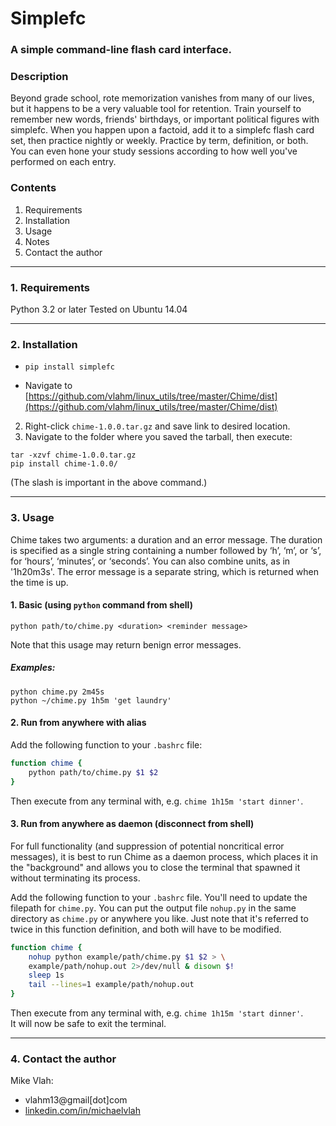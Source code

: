 # **Simplefc**

### A simple command-line flash card interface.
### **Description**

Beyond grade school, rote memorization vanishes from many of our 
lives, but it happens to be a very valuable tool for retention. 
Train yourself to remember new words, friends' birthdays, or 
important political figures with simplefc. When you happen upon a 
factoid, add it to a simplefc flash card set, then practice nightly
or weekly. Practice by term, definition, or both. You can even hone
your study sessions according to how well you've performed on each 
entry.

### **Contents**
1. Requirements
2. Installation
3. Usage
4. Notes
5. Contact the author

---
### **1. Requirements**
Python 3.2 or later
Tested on Ubuntu 14.04

---
### **2. Installation**
+ `pip install simplefc`

+ Navigate to [https://github.com/vlahm/linux_utils/tree/master/Chime/dist](https://github.com/vlahm/linux_utils/tree/master/Chime/dist)
2. Right-click `chime-1.0.0.tar.gz` and save link to desired location.
3. Navigate to the folder where you saved the tarball, then execute:

  ```
  tar -xzvf chime-1.0.0.tar.gz  
  pip install chime-1.0.0/  
  ```
  (The slash is important in the above command.)

---
### **3. Usage**
Chime takes two arguments: a duration and an error message.  The duration is specified as a single string containing a number followed by ‘h’, ‘m’, or ‘s’, for ‘hours’, ‘minutes’, or ‘seconds’. You can also combine units, as in '1h20m3s'. The error message is a separate string, which is returned when the time is up.

#### 1. Basic (using `python` command from shell)
`python path/to/chime.py <duration> <reminder message>`  

Note that this usage may return benign error messages.
##### **_Examples:_**
`python chime.py 2m45s`  
`python ~/chime.py 1h5m 'get laundry'`
#### 2. Run from anywhere with alias
Add the following function to your `.bashrc` file:
```bash
function chime { 
    python path/to/chime.py $1 $2
}
```
Then execute from any terminal with, e.g. `chime 1h15m 'start dinner'`.
#### 3. Run from anywhere as daemon (disconnect from shell)
For full functionality (and suppression of potential noncritical error messages),
it is best to run Chime as a daemon process, which
places it in the "background" and allows you to close the terminal that
spawned it without terminating its process.

Add the following function to your `.bashrc` file.
You'll need to update the filepath for `chime.py`. You can put the output file
`nohup.py` in the same directory as `chime.py` or anywhere you like. Just note
that it's referred to twice in this function definition, and both will have to be
modified.
```bash
function chime { 
    nohup python example/path/chime.py $1 $2 > \
    example/path/nohup.out 2>/dev/null & disown $!
    sleep 1s
    tail --lines=1 example/path/nohup.out
}    
```
Then execute from any terminal with, e.g. `chime 1h15m 'start dinner'`.  
It will now be safe to exit the terminal.

---
### **4. Contact the author**
Mike Vlah: 
+ vlahm13@gmail[dot]com
+ [linkedin.com/in/michaelvlah](linkedin.com/in/michaelvlah)

